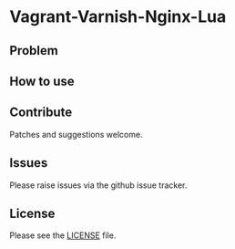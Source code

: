 # Vagrant-Varnish-Nginx-Lua

## Problem



## How to use


## Contribute

Patches and suggestions welcome.

## Issues

Please raise issues via the github issue tracker.

## License

Please see the [LICENSE](https://github.com/mindreframer/vagrant-varnish-nginx-lua/blob/master/LICENSE)
file.


[Vagrant]: http://vagrantup.com
[Puppet]: http://puppetlabs.com
